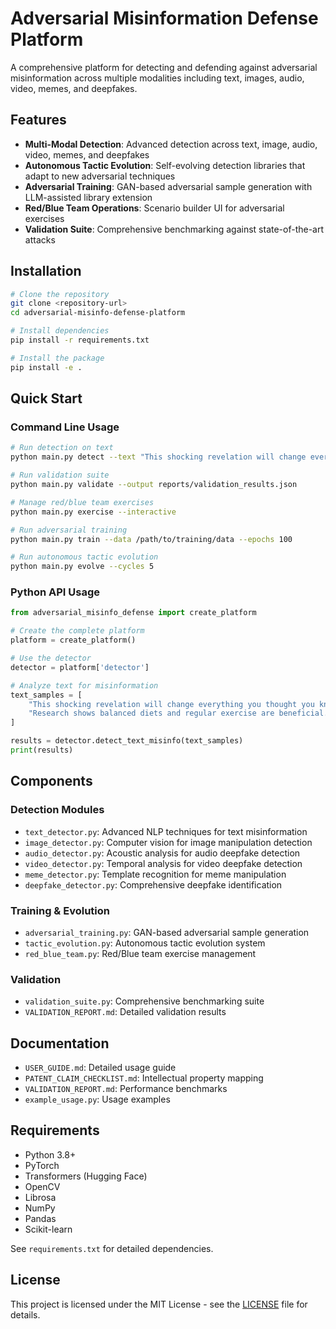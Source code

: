 # Adversarial Misinformation Defense Platform

A comprehensive platform for detecting and defending against adversarial misinformation across multiple modalities including text, images, audio, video, memes, and deepfakes.

## Features

- **Multi-Modal Detection**: Advanced detection across text, image, audio, video, memes, and deepfakes
- **Autonomous Tactic Evolution**: Self-evolving detection libraries that adapt to new adversarial techniques
- **Adversarial Training**: GAN-based adversarial sample generation with LLM-assisted library extension
- **Red/Blue Team Operations**: Scenario builder UI for adversarial exercises
- **Validation Suite**: Comprehensive benchmarking against state-of-the-art attacks

## Installation

```bash
# Clone the repository
git clone <repository-url>
cd adversarial-misinfo-defense-platform

# Install dependencies
pip install -r requirements.txt

# Install the package
pip install -e .
```

## Quick Start

### Command Line Usage

```bash
# Run detection on text
python main.py detect --text "This shocking revelation will change everything!"

# Run validation suite
python main.py validate --output reports/validation_results.json

# Manage red/blue team exercises
python main.py exercise --interactive

# Run adversarial training
python main.py train --data /path/to/training/data --epochs 100

# Run autonomous tactic evolution
python main.py evolve --cycles 5
```

### Python API Usage

```python
from adversarial_misinfo_defense import create_platform

# Create the complete platform
platform = create_platform()

# Use the detector
detector = platform['detector']

# Analyze text for misinformation
text_samples = [
    "This shocking revelation will change everything you thought you knew!",
    "Research shows balanced diets and regular exercise are beneficial."
]

results = detector.detect_text_misinfo(text_samples)
print(results)
```

## Components

### Detection Modules
- `text_detector.py`: Advanced NLP techniques for text misinformation
- `image_detector.py`: Computer vision for image manipulation detection
- `audio_detector.py`: Acoustic analysis for audio deepfake detection
- `video_detector.py`: Temporal analysis for video deepfake detection
- `meme_detector.py`: Template recognition for meme manipulation
- `deepfake_detector.py`: Comprehensive deepfake identification

### Training & Evolution
- `adversarial_training.py`: GAN-based adversarial sample generation
- `tactic_evolution.py`: Autonomous tactic evolution system
- `red_blue_team.py`: Red/Blue team exercise management

### Validation
- `validation_suite.py`: Comprehensive benchmarking suite
- `VALIDATION_REPORT.md`: Detailed validation results

## Documentation

- `USER_GUIDE.md`: Detailed usage guide
- `PATENT_CLAIM_CHECKLIST.md`: Intellectual property mapping
- `VALIDATION_REPORT.md`: Performance benchmarks
- `example_usage.py`: Usage examples

## Requirements

- Python 3.8+
- PyTorch
- Transformers (Hugging Face)
- OpenCV
- Librosa
- NumPy
- Pandas
- Scikit-learn

See `requirements.txt` for detailed dependencies.

## License

This project is licensed under the MIT License - see the [LICENSE](LICENSE) file for details.